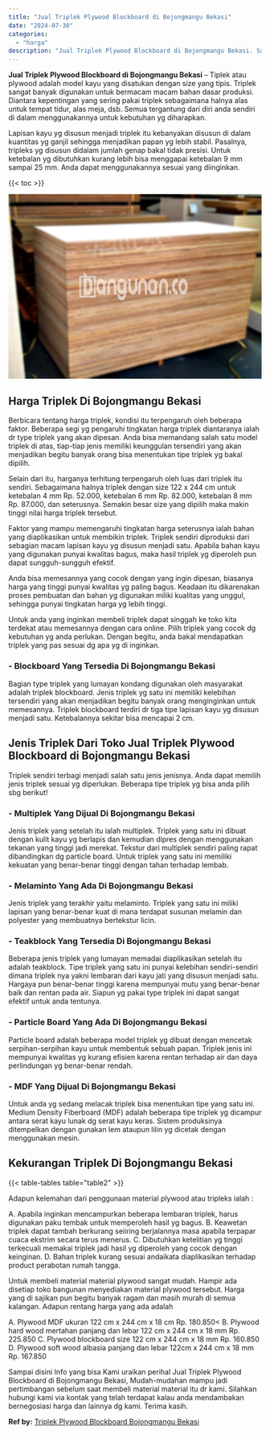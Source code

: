 ```yaml
---
title: "Jual Triplek Plywood Blockboard di Bojongmangu Bekasi"
date: "2024-07-30"
categories: 
  - "harga"
description: "Jual Triplek Plywood Blockboard di Bojongmangu Bekasi. Sampai disini Info yang bisa Kami uraikan perihal Jual Triplek Plywood Blockboard di Bojongmangu Bekas..."
---
```


**Jual Triplek Plywood Blockboard di Bojongmangu Bekasi** – Tiplek atau plywood adalah model kayu yang disatukan dengan size yang tipis. Triplek sangat banyak digunakan untuk bermacam macam bahan dasar produksi. Diantara kepentingan yang sering pakai triplek sebagaimana halnya alas untuk tempat tidur, alas meja, dsb. Semua tergantung dari diri anda sendiri di dalam menggunakannya untuk kebutuhan yg diharapkan.

Lapisan kayu yg disusun menjadi triplek itu kebanyakan disusun di dalam kuantitas yg ganjil sehingga menjadikan papan yg lebih stabil. Pasalnya, tripleks yg disusun didalam jumlah genap bakal tidak presisi. Untuk ketebalan yg dibutuhkan kurang lebih bisa menggapai ketebalan 9 mm sampai 25 mm. Anda dapat menggunakannya sesuai yang diinginkan.

{{< toc >}}

![Jual Triplek Plywood Blockboard di Bojongmangu Bekasi](/images/jual-triplek-murah-36.png)

## Harga Triplek Di Bojongmangu Bekasi

Berbicara tentang harga triplek, kondisi itu terpengaruh oleh beberapa faktor. Beberapa segi yg pengaruhi tingkatan harga triplek diantaranya ialah dr type triplek yang akan dipesan. Anda bisa memandang salah satu model triplek di atas, tiap-tiap jenis memiliki keunggulan tersendiri yang akan menjadikan begitu banyak orang bisa menentukan tipe triplek yg bakal dipilih.

Selain dari itu, harganya terhitung terpengaruh oleh luas dari triplek itu sendiri. Sebagaimana halnya triplek dengan size 122 x 244 cm untuk ketebalan 4 mm Rp. 52.000, ketebalan 6 mm Rp. 82.000, ketebalan 8 mm Rp. 87.000, dan seterusnya. Semakin besar size yang dipilih maka makin tinggi nilai harga triplek tersebut.

Faktor yang mampu memengaruhi tingkatan harga seterusnya ialah bahan yang diaplikasikan untuk membikin triplek. Triplek sendiri diproduksi dari sebagian macam lapisan kayu yg disusun menjadi satu. Apabila bahan kayu yang digunakan punyai kwalitas bagus, maka hasil triplek yg diperoleh pun dapat sungguh-sungguh efektif.

Anda bisa memesannya yang cocok dengan yang ingin dipesan, biasanya harga yang tinggi punyai kwalitas yg paling bagus. Keadaan itu dikarenakan proses pembuatan dan bahan yg digunakan miliki kualitas yang unggul, sehingga punyai tingkatan harga yg lebih tinggi.

Untuk anda yang inginkan membeli triplek dapat singgah ke toko kita terdekat atau memesannya dengan cara online. Pilih triplek yang cocok dg kebutuhan yg anda perlukan. Dengan begitu, anda bakal mendapatkan triplek yang pas sesuai dg apa yg di inginkan.

### \- Blockboard Yang Tersedia Di Bojongmangu Bekasi

Bagian type triplek yang lumayan kondang digunakan oleh masyarakat adalah triplek blockboard. Jenis triplek yg satu ini memiliki kelebihan tersendiri yang akan menjadikan begitu banyak orang menginginkan untuk memesannya. Triplek blockboard terdiri dr tiga tipe lapisan kayu yg disusun menjadi satu. Ketebalannya sekitar bisa mencapai 2 cm.

## Jenis Triplek Dari Toko Jual Triplek Plywood Blockboard di Bojongmangu Bekasi

Triplek sendiri terbagi menjadi salah satu jenis jenisnya. Anda dapat memilih jenis triplek sesuai yg diperlukan. Beberapa tipe triplek yg bisa anda pilih sbg berikut!

### \- Multiplek Yang Dijual Di Bojongmangu Bekasi

Jenis triplek yang setelah itu ialah multiplek. Triplek yang satu ini dibuat dengan kulit kayu yg berlapis dan kemudian dipres dengan menggunakan tekanan yang tinggi jadi merekat. Tekstur dari multiplek sendiri paling rapat dibandingkan dg particle board. Untuk triplek yang satu ini memiliki kekuatan yang benar-benar tinggi dengan tahan terhadap lembab.

### \- Melaminto Yang Ada Di Bojongmangu Bekasi

Jenis triplek yang terakhir yaitu melaminto. Triplek yang satu ini miliki lapisan yang benar-benar kuat di mana terdapat susunan melamin dan polyester yang membuatnya bertekstur licin.

### \- Teakblock Yang Tersedia Di Bojongmangu Bekasi

Beberapa jenis triplek yang lumayan memadai diaplikasikan setelah itu adalah teakblock. Tipe triplek yang satu ini punyai kelebihan sendiri-sendiri dimana triplek nya yakni lembaran dari kayu jati yang disusun menjadi satu. Hargaya pun benar-benar tinggi karena mempunyai mutu yang benar-benar baik dan rentan pada air. Siapun yg pakai type triplek ini dapat sangat efektif untuk anda tentunya.

### \- Particle Board Yang Ada Di Bojongmangu Bekasi

Particle board adalah beberapa model triplek yg dibuat dengan mencetak serpihan-serpihan kayu untuk membentuk sebuah papan. Triplek jenis ini mempunyai kwalitas yg kurang efisien karena rentan terhadap air dan daya perlindungan yg benar-benar rendah.

### \- MDF Yang Dijual Di Bojongmangu Bekasi

Untuk anda yg sedang melacak triplek bisa menentukan tipe yang satu ini. Medium Density Fiberboard (MDF) adalah beberapa tipe triplek yg dicampur antara serat kayu lunak dg serat kayu keras. Sistem produksinya ditempelkan dengan gunakan lem ataupun lilin yg dicetak dengan menggunakan mesin.

## Kekurangan Triplek Di Bojongmangu Bekasi

{{< table-tables table="table2" >}}

Adapun kelemahan dari penggunaan material plywood atau tripleks ialah :

A. Apabila inginkan mencampurkan beberapa lembaran triplek, harus digunakan paku tembak untuk memperoleh hasil yg bagus. B. Keawetan triplek dapat tambah berkurang seiiring berjalannya masa apabila terpapar cuaca ekstrim secara terus menerus. C. Dibutuhkan ketelitian yg tinggi terkecuali memakai triplek jadi hasil yg diperoleh yang cocok dengan keinginan. D. Bahan triplek kurang sesuai andaikata diaplikasikan terhadap product perabotan rumah tangga.

Untuk membeli material material plywood sangat mudah. Hampir ada disetiap toko bangunan menyediakan material plywood tersebut. Harga yang di sajikan pun begitu banyak ragam dan masih murah di semua kalangan. Adapun rentang harga yang ada adalah

A. Plywood MDF ukuran 122 cm x 244 cm x 18 cm Rp. 180.850< B. Plywood hard wood mertahan panjang dan lebar 122 cm x 244 cm x 18 mm Rp. 225.850 C. Plywood blockboard size 122 cm x 244 cm x 18 mm Rp. 160.850 D. Plywood soft wood albasia panjang dan lebar 122cm x 244 cm x 18 mm Rp. 167.850

Sampai disini Info yang bisa Kami uraikan perihal Jual Triplek Plywood Blockboard di Bojongmangu Bekasi, Mudah-mudahan mampu jadi pertimbangan sebelum saat membeli material material itu dr kami. Silahkan hubungi kami via kontak yang telah terdapat kalau anda mendambakan bernegosiasi harga dan lainnya dg kami. Terima kasih.

**Ref by:** [Triplek Plywood Blockboard Bojongmangu Bekasi](https://id.wikipedia.org/wiki/Triplek)
